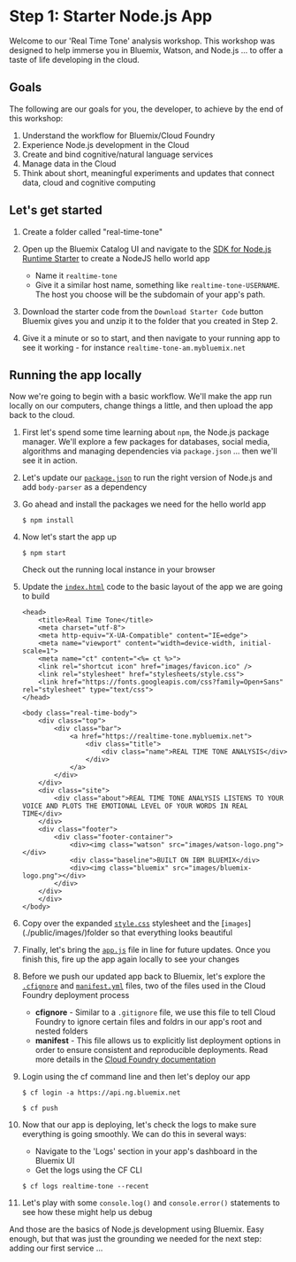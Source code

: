 # Step 1: Starter Node.js App

Welcome to our 'Real Time Tone' analysis workshop. This workshop was designed to help immerse you in Bluemix, Watson, and Node.js ... to offer a taste of life developing in the cloud.

## Goals

The following are our goals for you, the developer, to achieve by the end of this workshop:

1. Understand the workflow for Bluemix/Cloud Foundry
2. Experience Node.js development in the Cloud
3. Create and bind cognitive/natural language services
4. Manage data in the Cloud
5. Think about short, meaningful experiments and updates that connect data, cloud and cognitive computing

## Let's get started

1. Create a folder called "real-time-tone"

2. Open up the Bluemix Catalog UI and navigate to the [SDK for Node.js Runtime Starter][node.js_runtime_url] to create a NodeJS hello world app
	* Name it `realtime-tone`
	* Give it a similar host name, something like `realtime-tone-USERNAME`. The host you choose will be the subdomain of your app's path.

3. Download the starter code from the `Download Starter Code` button Bluemix gives you and unzip it to the folder that you created in Step 2.

4. Give it a minute or so to start, and then navigate to your running app to see it working - for instance `realtime-tone-am.mybluemix.net`



## Running the app locally

Now we're going to begin with a basic workflow. We'll make the app run locally on our computers, change things a little, and then upload the app back to the cloud.

1. First let's spend some time learning about `npm`, the Node.js package manager. We'll explore a few packages for databases, social media, algorithms and managing dependencies via `package.json` ... then we'll see it in action.

2. Let's update our [`package.json`](./package.json) to run the right version of Node.js and add `body-parser` as a dependency

3. Go ahead and install the packages we need for the hello world app

	```
	$ npm install
	```

4. Now let's start the app up

	```
	$ npm start
	```
	Check out the running local instance in your browser

5. Update the [`index.html`](./public/index.html) code to the basic layout of the app we are going to build

	```
	<head>
	    <title>Real Time Tone</title>
	    <meta charset="utf-8">
	    <meta http-equiv="X-UA-Compatible" content="IE=edge">
	    <meta name="viewport" content="width=device-width, initial-scale=1">
	    <meta name="ct" content="<%= ct %>">
	    <link rel="shortcut icon" href="images/favicon.ico" />
	    <link rel="stylesheet" href="stylesheets/style.css">
	    <link href="https://fonts.googleapis.com/css?family=Open+Sans" rel="stylesheet" type="text/css">
	</head>
	
	<body class="real-time-body">
	    <div class="top">
	        <div class="bar">
	            <a href="https://realtime-tone.mybluemix.net">
	                <div class="title">
	                    <div class="name">REAL TIME TONE ANALYSIS</div>
	                </div>
	            </a>
	        </div>
	    </div>
	    <div class="site">
	        <div class="about">REAL TIME TONE ANALYSIS LISTENS TO YOUR VOICE AND PLOTS THE EMOTIONAL LEVEL OF YOUR WORDS IN REAL TIME</div>
	    </div>
	    <div class="footer">
	        <div class="footer-container">
	            <div><img class="watson" src="images/watson-logo.png"></div>
	            <div class="baseline">BUILT ON IBM BLUEMIX</div>
	            <div><img class="bluemix" src="images/bluemix-logo.png"></div>
	        </div>
	    </div>
	    </div>
	</body>
	```

6. Copy over the expanded [`style.css`](./public/stylesheets/style.css) stylesheet and the [`images`] (./public/images/)folder so that everything looks beautiful

7. Finally, let's bring the [`app.js`](./app.js) file in line for future updates. Once you finish this, fire up the app again locally to see your changes

8. Before we push our updated app back to Bluemix, let's explore the [`.cfignore`](./.cfignore) and [`manifest.yml`](./manifest.yml) files, two of the files used in the Cloud Foundry deployment process

	* **cfignore** - Similar to a `.gitignore` file, we use this file to tell Cloud Foundry to ignore certain files and foldrs in our app's root and nested folders
	* **manifest** - This file allows us to explicitly list deployment options in order to ensure consistent and reproducible deployments. Read more details in the [Cloud Foundry documentation](https://docs.cloudfoundry.org/devguide/deploy-apps/manifest.html)

9. Login using the cf command line and then let's deploy our app

	```
	$ cf login -a https://api.ng.bluemix.net
	```
	```
	$ cf push
	```

10. Now that our app is deploying, let's check the logs to make sure everything is going smoothly. We can do this in several ways:
	* Navigate to the 'Logs' section in your app's dashboard in the Bluemix UI
	* Get the logs using the CF CLI

	```
	$ cf logs realtime-tone --recent
	```
11. Let's play with some `console.log()` and `console.error()` statements to see how these might help us debug

And those are the basics of Node.js development using Bluemix. Easy enough, but that was just the grounding we needed for the next step: adding our first service ...

<!--Links-->
[github_url]: https://github.com/
[node.js_runtime_url]: https://console.ng.bluemix.net/catalog/starters/sdk-for-nodejs/
